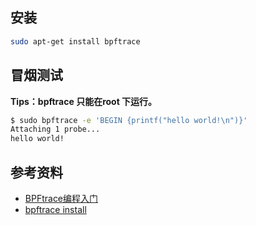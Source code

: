 ## 安装

```bash
sudo apt-get install bpftrace
```



## 冒烟测试

**Tips：bpftrace 只能在root 下运行。**

```bash
$ sudo bpftrace -e 'BEGIN {printf("hello world!\n")}' 
Attaching 1 probe...
hello world!
```





## 参考资料

* [BPFtrace编程入门](https://mp.weixin.qq.com/s?__biz=MzI3NzA5MzUxNA==&mid=2664611735&idx=1&sn=4daac15114c26c89843afdf59e4c2e60&chksm=f04d9272c73a1b64bf9ca2b29aa806811c4ac74fd1819015f7e0f5b0e59ecce48ee3630e5a37&exportkey=AeCHcILlhpa8JR57MJ2pxJc%3D&acctmode=0&pass_ticket=xQMxo4zoKJDKywiEBIzGXuh8HyB0V7EEdpVjGWno1gUUPycaY%2FexmN8ibcdbKzIv&wx_header=0#rd)
* [bpftrace install](https://github.com/iovisor/bpftrace/blob/master/INSTALL.md)



